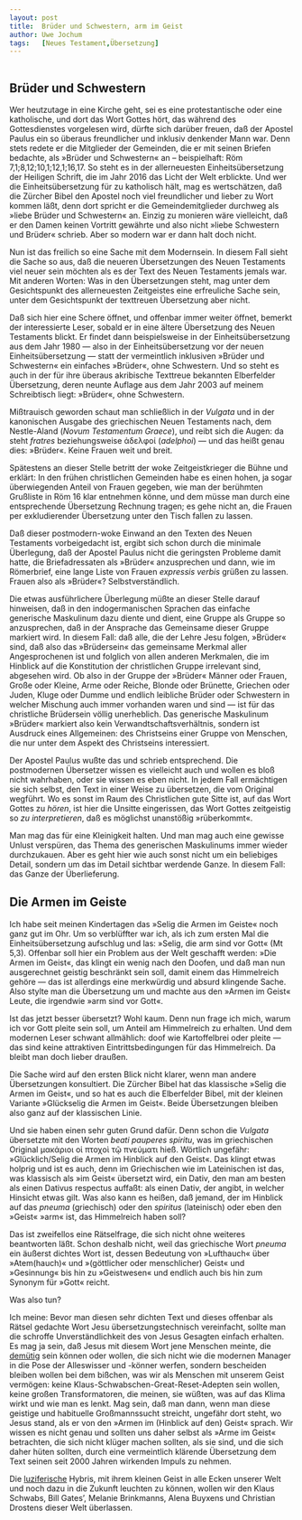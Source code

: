 ```yaml
---
layout:	post
title:	Brüder und Schwestern, arm im Geist
author:	Uwe Jochum
tags:   [Neues Testament,Übersetzung]
---
```


<img src="https://vg09.met.vgwort.de/na/69c598e60f504c1f92157a27372fb036" width="1" height="1" alt="">

## Brüder und Schwestern

Wer heutzutage in eine Kirche geht, sei es eine protestantische
oder eine katholische, und dort das Wort Gottes hört, das während
des Gottesdienstes vorgelesen wird, dürfte sich darüber freuen,
daß der Apostel Paulus ein so überaus freundlicher und inklusiv
denkender Mann war. Denn stets redete er die Mitglieder der
Gemeinden, die er mit seinen Briefen bedachte, als »Brüder und
Schwestern« an – beispielhaft: Röm 7,1;8,12;10,1;12,1;16,17. So
steht es in der allerneuesten Einheitsübersetzung der Heiligen
Schrift, die im Jahr 2016 das Licht der Welt erblickte. Und wer
die Einheitsübersetzung für zu katholisch hält, mag es
wertschätzen, daß die Zürcher Bibel den Apostel noch viel
freundlicher und lieber zu Wort kommen läßt, denn dort spricht er
die Gemeindemitglieder durchweg als »liebe Brüder und Schwestern«
an. Einzig zu monieren wäre vielleicht, daß er den Damen keinen
Vortritt gewährte und also nicht »liebe Schwestern und Brüder«
schrieb. Aber so modern war er dann halt doch nicht.

Nun ist das freilich so eine Sache mit dem Modernsein. In diesem
Fall sieht die Sache so aus, daß die neueren Übersetzungen des
Neuen Testaments viel neuer sein möchten als es der Text des
Neuen Testaments jemals war. Mit anderen Worten: Was in den
Übersetzungen steht, mag unter dem Gesichtspunkt des
allerneuesten Zeitgeistes eine erfreuliche Sache sein, unter dem
Gesichtspunkt der texttreuen Übersetzung aber nicht.

Daß sich hier eine Schere öffnet, und offenbar immer weiter
öffnet, bemerkt der interessierte Leser, sobald er in eine ältere
Übersetzung des Neuen Testaments blickt. Er findet dann
beispielsweise in der Einheitsübersetzung aus dem Jahr 1980 —
also in der Einheitsübersetzung vor der neuen Einheitsübersetzung
— statt der vermeintlich inklusiven »Brüder und Schwestern« ein
einfaches »Brüder«, ohne Schwestern. Und so steht es auch in der
für ihre überaus akribische Texttreue bekannten Elberfelder
Übersetzung, deren neunte Auflage aus dem Jahr 2003 auf meinem
Schreibtisch liegt: »Brüder«, ohne Schwestern.

Mißtrauisch geworden schaut man schließlich in der *Vulgata* und
in der kanonischen Ausgabe des griechischen Neuen Testaments
nach, dem Nestle-Aland (*Novum Testamentum Graece*), und reibt
sich die Augen: da steht *fratres* beziehungsweise ἀδελφοί
(*adelphoi*) — und das heißt genau dies: »Brüder«. Keine Frauen
weit und breit.

Spätestens an dieser Stelle betritt der woke Zeitgeistkrieger die
Bühne und erklärt: In den frühen christlichen Gemeinden habe es
einen hohen, ja sogar überwiegenden Anteil von Frauen gegeben,
wie man der berühmten Grußliste in Röm 16 klar entnehmen könne,
und dem müsse man durch eine entsprechende Übersetzung Rechnung
tragen; es gehe nicht an, die Frauen per exkludierender
Übersetzung unter den Tisch fallen zu lassen.

Daß dieser postmodern-woke Einwand an den Texten des Neuen
Testaments vorbeigedacht ist, ergibt sich schon durch die
minimale Überlegung, daß der Apostel Paulus nicht die geringsten
Probleme damit hatte, die Briefadressaten als »Brüder«
anzusprechen und dann, wie im Römerbrief, eine lange Liste von
Frauen *expressis verbis* grüßen zu lassen. Frauen also als
»Brüder«? Selbstverständlich. 

Die etwas ausführlichere Überlegung müßte an dieser Stelle darauf
hinweisen, daß in den indogermanischen Sprachen das einfache
generische Maskulinum dazu diente und dient, eine Gruppe als
Gruppe so anzusprechen, daß in der Ansprache das Gemeinsame
dieser Gruppe markiert wird. In diesem Fall: daß alle, die der
Lehre Jesu folgen, »Brüder« sind, daß also das »Brüdersein« das
gemeinsame Merkmal aller Angesprochenen ist und folglich von
allen anderen Merkmalen, die im Hinblick auf die Konstitution der
christlichen Gruppe irrelevant sind, abgesehen wird. Ob also in
der Gruppe der »Brüder« Männer oder Frauen, Große oder Kleine,
Arme oder Reiche, Blonde oder Brünette, Griechen oder Juden,
Kluge oder Dumme und endlich leibliche Brüder oder Schwestern in
welcher Mischung auch immer vorhanden waren und sind — ist für
das christliche Brüdersein völlig unerheblich. Das generische
Maskulinum »Brüder« markiert also kein Verwandtschaftsverhältnis,
sondern ist Ausdruck eines Allgemeinen: des Christseins einer
Gruppe von Menschen, die nur unter dem Aspekt des Christseins
interessiert.

Der Apostel Paulus wußte das und schrieb entsprechend. Die
postmodernen Übersetzer wissen es vielleicht auch und wollen es
bloß nicht wahrhaben, oder sie wissen es eben nicht. In jedem
Fall ermächtigen sie sich selbst, den Text in einer Weise zu
übersetzen, die vom Original wegführt. Wo es sonst im Raum des
Christlichen gute Sitte ist, auf das Wort Gottes zu *hören*, ist
hier die Unsitte eingerissen, das Wort Gottes zeitgeistig so *zu
interpretieren*, daß es möglichst unanstößig »rüberkommt«.

Man mag das für eine Kleinigkeit halten. Und man mag auch eine
gewisse Unlust verspüren, das Thema des generischen Maskulinums
immer wieder durchzukauen. Aber es geht hier wie auch sonst nicht
um ein beliebiges Detail, sondern um das im Detail sichtbar
werdende Ganze. In diesem Fall: das Ganze der Überlieferung.

## Die Armen im Geiste

Ich habe seit meinen Kindertagen das »Selig die Armen im Geiste«
noch ganz gut im Ohr. Um so verblüffter war ich, als ich zum
ersten Mal die Einheitsübersetzung aufschlug und las: »Selig, die
arm sind vor Gott« (Mt 5,3). Offenbar soll hier ein Problem aus
der Welt geschafft werden: »Die Armen im Geist«, das klingt ein
wenig nach den Doofen, und daß man nun ausgerechnet geistig
beschränkt sein soll, damit einem das Himmelreich gehöre — das
ist allerdings eine merkwürdig und absurd klingende Sache. Also
stylte man die Übersetzung um und machte aus den »Armen im Geist«
Leute, die irgendwie »arm sind vor Gott«.

Ist das jetzt besser übersetzt?  Wohl kaum. Denn nun frage ich
mich, warum ich vor Gott pleite sein soll, um Anteil am
Himmelreich zu erhalten. Und dem modernen Leser schwant
allmählich: doof wie Kartoffelbrei oder pleite — das sind keine
attraktiven Eintrittsbedingungen für das Himmelreich. Da bleibt
man doch lieber draußen.

Die Sache wird auf den ersten Blick nicht klarer, wenn man andere
Übersetzungen konsultiert. Die Zürcher Bibel hat das klassische
»Selig die Armen im Geist«, und so hat es auch die Elberfelder
Bibel, mit der kleinen Variante »Glückselig die Armen im
Geist«. Beide Übersetzungen bleiben also ganz auf der klassischen
Linie.

Und sie haben einen sehr guten Grund dafür. Denn schon die
*Vulgata* übersetzte mit den Worten *beati pauperes spiritu*, was
im griechischen Original μακάριοι οἱ πτοχοὶ τῷ πνεύματι
hieß. Wörtlich ungefähr: »Glücklich/Selig die Armen im Hinblick
auf den Geist«. Das klingt etwas holprig und ist es auch, denn im
Griechischen wie im Lateinischen ist das, was klassisch als »im
Geist« übersetzt wird, ein Dativ, den man am besten als einen
Dativus respectus auffaßt: als einen Dativ, der angibt, in
welcher Hinsicht etwas gilt. Was also kann es heißen, daß jemand,
der im Hinblick auf das *pneuma* (griechisch) oder den *spiritus*
(lateinisch) oder eben den »Geist« »arm« ist, das Himmelreich
haben soll? 

Das ist zweifellos eine Rätselfrage, die sich nicht ohne weiteres
beantworten läßt. Schon deshalb nicht, weil das griechische Wort
*pneuma* ein äußerst dichtes Wort ist, dessen Bedeutung von
»Lufthauch« über »Atem(hauch)« und »(göttlicher oder
menschlicher) Geist« und »Gesinnung« bis hin zu »Geistwesen« und
endlich auch bis hin zum Synonym für »Gott« reicht.

Was also tun? 

Ich meine: Bevor man diesen sehr dichten Text und dieses offenbar
als Rätsel gedachte Wort Jesu übersetzungstechnisch vereinfacht,
sollte man die schroffe Unverständlichkeit des von Jesus Gesagten
einfach erhalten. Es mag ja sein, daß Jesus mit diesem Wort jene
Menschen meinte, die
[demütig](https://www.kirche-im-swr.de/beitraege/?id=4710) sein
können oder wollen, die sich nicht wie die modernen Manager in
die Pose der Alleswisser und -könner werfen, sondern bescheiden
bleiben wollen bei dem bißchen, was wir als Menschen mit unserem
Geist vermögen: keine Klaus-Schwabschen-Great-Reset-Adepten sein
wollen, keine großen Transformatoren, die meinen, sie wüßten, was
auf das Klima wirkt und wie man es lenkt. Mag sein, daß man dann,
wenn man diese geistige und habituelle Großmannssucht streicht,
ungefähr dort steht, wo Jesus stand, als er von den »Armen im
(Hinblick auf den) Geist« sprach. Wir wissen es nicht genau und
sollten uns daher selbst als »Arme im Geist« betrachten, die sich
nicht klüger machen sollten, als sie sind, und die sich daher
hüten sollten, durch eine vermeintlich klärende Übersetzung dem
Text seinen seit 2000 Jahren wirkenden Impuls zu nehmen. 

Die [luziferische](https://de.wikipedia.org/wiki/Luzifer) Hybris,
mit ihrem kleinen Geist in alle Ecken unserer Welt und noch dazu
in die Zukunft leuchten zu können, wollen wir den Klaus Schwabs,
Bill Gates’, Melanie Brinkmanns, Alena Buyxens und Christian
Drostens dieser Welt überlassen.


